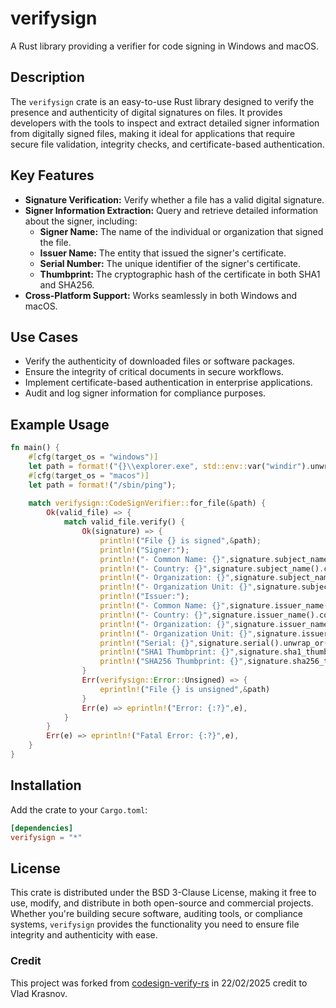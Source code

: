 # verifysign
A Rust library providing a verifier for code signing in Windows and macOS.

## Description
The `verifysign` crate is an easy-to-use Rust library designed to verify the presence and authenticity of digital signatures on files. It provides developers with the tools to inspect and extract detailed signer information from digitally signed files, making it ideal for applications that require secure file validation, integrity checks, and certificate-based authentication.

## Key Features
- **Signature Verification:** Verify whether a file has a valid digital signature.
- **Signer Information Extraction:** Query and retrieve detailed information about the signer, including:
  - **Signer Name:** The name of the individual or organization that signed the file.
  - **Issuer Name:** The entity that issued the signer's certificate.
  - **Serial Number:** The unique identifier of the signer's certificate.
  - **Thumbprint:** The cryptographic hash of the certificate in both SHA1 and SHA256.
- **Cross-Platform Support:** Works seamlessly in both Windows and macOS.

## Use Cases
- Verify the authenticity of downloaded files or software packages.
- Ensure the integrity of critical documents in secure workflows.
- Implement certificate-based authentication in enterprise applications.
- Audit and log signer information for compliance purposes.

## Example Usage
```rust
fn main() {
    #[cfg(target_os = "windows")]
    let path = format!("{}\\explorer.exe", std::env::var("windir").unwrap());
    #[cfg(target_os = "macos")]
    let path = format!("/sbin/ping");
    
    match verifysign::CodeSignVerifier::for_file(&path) {
        Ok(valid_file) => {
            match valid_file.verify() {
                Ok(signature) => {
                    println!("File {} is signed",&path);
                    println!("Signer:");
                    println!("- Common Name: {}",signature.subject_name().common_name.unwrap_or(format!("N/A")));
                    println!("- Country: {}",signature.subject_name().country.unwrap_or(format!("N/A")));
                    println!("- Organization: {}",signature.subject_name().organization.unwrap_or(format!("N/A")));
                    println!("- Organization Unit: {}",signature.subject_name().organization_unit.unwrap_or(format!("N/A")));
                    println!("Issuer:");
                    println!("- Common Name: {}",signature.issuer_name().common_name.unwrap_or(format!("N/A")));
                    println!("- Country: {}",signature.issuer_name().country.unwrap_or(format!("N/A")));
                    println!("- Organization: {}",signature.issuer_name().organization.unwrap_or(format!("N/A")));
                    println!("- Organization Unit: {}",signature.issuer_name().organization_unit.unwrap_or(format!("N/A")));
                    println!("Serial: {}",signature.serial().unwrap_or(format!("N/A")));
                    println!("SHA1 Thumbprint: {}",signature.sha1_thumbprint());
                    println!("SHA256 Thumbprint: {}",signature.sha256_thumbprint());
                }
                Err(verifysign::Error::Unsigned) => {
                    eprintln!("File {} is unsigned",&path)
                }
                Err(e) => eprintln!("Error: {:?}",e),
            }
        }
        Err(e) => eprintln!("Fatal Error: {:?}",e),
    }
}
```

## Installation
Add the crate to your `Cargo.toml`:
```toml
[dependencies]
verifysign = "*"
```

## License
This crate is distributed under the BSD 3-Clause License, making it free to use, modify, and distribute in both open-source and commercial projects. Whether you're building secure software, auditing tools, or compliance systems, `verifysign` provides the functionality you need to ensure file integrity and authenticity with ease.

### Credit
This project was forked from [codesign-verify-rs](https://github.com/vkrasnov/codesign-verify-rs) in 22/02/2025 credit to Vlad Krasnov.
